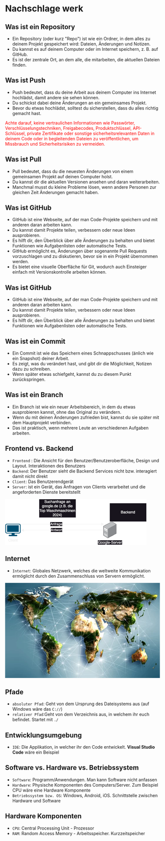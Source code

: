 # Nachschlage werk

## Was ist ein Repository

- Ein Repository (oder kurz "Repo") ist wie ein Ordner, in dem alles zu deinem Projekt gespeichert wird: Dateien, Änderungen und Notizen.  
- Du kannst es auf deinem Computer oder im Internet speichern, z. B. auf GitHub.  
- Es ist der zentrale Ort, an dem alle, die mitarbeiten, die aktuellen Dateien finden.

## Was ist Push

- Push bedeutet, dass du deine Arbeit aus deinem Computer ins Internet hochlädst, damit andere sie sehen können.  
- Du schickst dabei deine Änderungen an ein gemeinsames Projekt.  
- Bevor du etwas hochlädst, solltest du sicherstellen, dass du alles richtig gemacht hast.

<span style="color:red;"> Achte darauf, keine vertraulichen Informationen wie Passwörter, Verschlüsselungstechniken, Freigabecodes, Produktschlüssel, API-Schlüssel, private Zertifikate oder sonstige sicherheitsrelevanten Daten in deinem Code oder in begleitenden Dateien zu veröffentlichen, um Missbrauch und Sicherheitsrisiken zu vermeiden. </span>

## Was ist Pull

- Pull bedeutet, dass du die neuesten Änderungen von einem gemeinsamen Projekt auf deinen Computer holst.  
- Du kannst dir die aktuellen Versionen ansehen und daran weiterarbeiten.  
- Manchmal musst du kleine Probleme lösen, wenn andere Personen zur gleichen Zeit Änderungen gemacht haben.

## Was ist GitHub

- GitHub ist eine Webseite, auf der man Code-Projekte speichern und mit anderen daran arbeiten kann.  
- Du kannst damit Projekte teilen, verbessern oder neue Ideen ausprobieren.  
- Es hilft dir, den Überblick über alle Änderungen zu behalten und bietet Funktionen wie Aufgabenlisten oder automatische Tests.  
- GitHub ermöglicht es, Änderungen über sogenannte Pull Requests vorzuschlagen und zu diskutieren, bevor sie in ein Projekt übernommen werden.  
- Es bietet eine visuelle Oberfläche für Git, wodurch auch Einsteiger einfach mit Versionskontrolle arbeiten können.

## Was ist GitHub

- GitHub ist eine Webseite, auf der man Code-Projekte speichern und mit anderen daran arbeiten kann.
- Du kannst damit Projekte teilen, verbessern oder neue Ideen ausprobieren.
- Es hilft dir, den Überblick über alle Änderungen zu behalten und bietet Funktionen wie Aufgabenlisten oder automatische Tests.

## Was ist ein Commit

- Ein Commit ist wie das Speichern eines Schnappschusses (änlich wie ein Snapshot) deiner Arbeit.  
- Es zeigt, was du verändert hast, und gibt dir die Möglichkeit, Notizen dazu zu schreiben.  
- Wenn später etwas schiefgeht, kannst du zu diesem Punkt zurückspringen.

## Was ist ein Branch

- Ein Branch ist wie ein neuer Arbeitsbereich, in dem du etwas ausprobieren kannst, ohne das Original zu verändern.  
- Wenn du mit deinen Änderungen zufrieden bist, kannst du sie später mit dem Hauptprojekt verbinden.  
- Das ist praktisch, wenn mehrere Leute an verschiedenen Aufgaben arbeiten.

## Frontend vs. Backend

- `Frontend` : Die Ansicht für den Benutzer/Benutzeroberfläche, Design und Layout. Interaktionen des Benutzers
- `Backend`: Der Benutzer sieht die Backend Services nicht bzw. interagiert damit nicht direkt
- `Client`: Das Benutzerendgerät
- `Server`: ist ein Gerät, das Anfragen von Clients verarbeitet und die angeforderten Dienste bereitstellt

![Client Server Model](./images/client_server_model.png)

## Internet

- `Internet`: Globales Netzwerk, welches die weltweite Kommunikation ermöglicht durch den Zusammenschluss von Servern ermöglicht.

![](./images/internet.png)

## Pfade

- `absoluter Pfad`: Geht von dem Ursprung des Dateisystems aus (auf Windows wäre das `C://`)
- `relativer Pfad`:Geht von dem Verzeichnis aus, in welchem ihr euch befindet. Startet mit `./`

## Entwicklungsumgebung

- `IDE`: Die Applikation, in welcher ihr den Code entwickelt. **Visual Studio Code** wäre ein Beispiel

## Software vs. Hardware vs. Betriebssystem

- `Software`: Programm/Anwendungen. Man kann Software nicht anfassen
- `Hardware`: Physische Komponenten des Computers/Server. Zum Beispiel CPU wäre eine Hardware Komponente
- `Betriebssystem bzw. OS`: Windows, Android, iOS. Schnittstelle zwischen Hardware und Software

## Hardware Komponenten

- `CPU`: Central Processing Unit - Prozessor
- `RAM`: Random Access Memory - Arbeitsspeicher. Kurzzeitspeicher